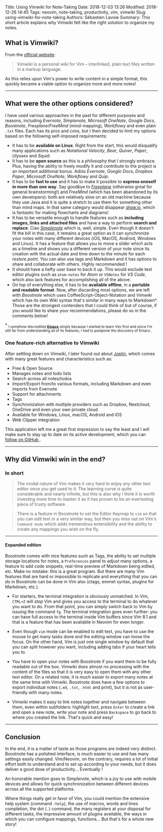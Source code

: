 Title: Using Vimwiki for Note-Taking
Date: 2018-12-03 13:26
Modified: 2018-12-26 14:45
Tags: neovim, note-taking, productivity, vim, vimwiki
Slug: using-vimwiki-for-note-taking
Authors: Sébastien Lavoie
Summary: This short article explains why Vimwiki felt like the right solution to organize my notes.

## What is Vimwiki?

From the [official website](https://vimwiki.github.io/):
> Vimwiki is a personal wiki for Vim – interlinked, plain text files written in a markup language.

As this relies upon Vim's power to write content in a simple format, this quickly became a viable option to organize more and more notes!

----

## What were the other options considered?

I have used various approaches in the past for different purposes and reasons, including *Evernote*, *Simplenote*, *Microsoft OneNote*, *Google Docs*, *Boostnote*, *Freeplane*/*FreeMind* (mind-mapping), *Workflowy* and even plain `.txt` files. Each has its pros and cons, but I then decided to limit my options based on the following self-imposed requirements:

- It has to be **available on Linux**. Right from the start, this would disqualify many applications such as *Notational Velocity*, *Bear*, *Quiver*, *Paper*, *Ulysses* and *Squid*.
- It has to be **open source** as this is a philosophy that I strongly embrace. Plus, having the ability to freely modify it and contribute to the project is an important additional bonus. Adiós *Evernote*, *Google Docs*, *Dropbox Paper*, *Microsoft OneNote*, *Workflowy* and *Quip*.
- It has to be **fast to use** and it has to make it possible to **express oneself in more than one way**. Say goodbye to *[Freeplane](https://www.freeplane.org)* (otherwise great for general brainstorming!) and *FreeMind* (which has been abandoned by its own developers): both are relatively slow on an old machine because they use Java and it is quite a stretch to use them for something other than mind maps. In that same category would disappear *[draw.io](https://www.draw.io/)*, which is fantastic for making flowcharts and diagrams!
- It has to be versatile enough to handle features such as **including images, links and attached files** and have a way to perform **search and replace**. Ciao *[Simplenote](https://simplenote.com/)* which is, well, simple. Even though it doesn't fit the bill in this case, it remains a great option as it can synchronize your notes with many different devices (iOS, MacOS, Android, Windows and Linux). It has a feature that allows you to move a slider which acts as a timeline and shows you a different version of your note since its creation with the actual date and time down to the minute for each *restore point*. You can also use tags and Markdown and it has options to share and collaborate with others. Highly recommended <i class="fas fa-grin-alt"></i>!
- It should have a hefty user base to back it up. This would exclude text editor plugins such as `atom-notes` for *Atom* or `VSNotes` for *VS Code*, which also lack features for accomplishing all of the above.
- On top of everything else, it has to be **available offline**, in a **portable and readable format**. Now, after discarding most options, we are left with *Boostnote* which uses CoffeeScript-Object-Notation and *Vimwiki* which has its own Wiki syntax that's similar in many ways to Markdown\*. Those are the strongest contenders that I could think of but of course, if you would like to share your recommendations, please do so in the comments below!

\* <sub>I somehow discredited **[Emacs](https://www.gnu.org/software/emacs)** simply because I started to learn Vim first and since I'm still far from understanding all of its features, I had to postpone the discovery of Emacs <i class="fas fa-grin-beam"></i>.</sub> 

### One feature-rich alternative to Vimwiki

After settling down on Vimwiki, I later found out about <a href="https://joplin.cozic.net">Joplin</a>, which comes with many great features and characteristics such as:

- Free & Open Source
- Manages notes and todo lists
- Search across all notes/todos
- Import/Export from/to various formats, including Markdown and even imports from Evernote
- Support for attachments
- Tags
- Synchronization with multiple providers such as Dropbox, Nextcloud, OneDrive and even your own private cloud
- Available for Windows, Linux, macOS, Android and iOS
- Web Clipper integration

This application left me a great first impression to say the least and I will make sure to stay up to date on its active development, which you can <a href="https://github.com/laurent22/joplin">follow on GitHub <i class="fab fa-github"></i></a>.

----

## Why did Vimwiki win in the end?

### In short
> The modal nature of Vim makes it very hard to enjoy any other text editor once you get used to it. The learning curve is quite considerable and nearly infinite, but this is also why I think it is worth investing more time to master it as it has proven to be an everlasting piece of trusty software <i class="fas fa-thumbs-up"></i>.

> There is a feature in Boostnote to set the Editor Keymap to `vim` so that you can edit text in a very similar way, but then you miss out on Vim's `Command mode` which adds tremendous extensibility and the ability to create any mappings you wish on the fly.

---

#### Expanded edition

Boostnote comes with nice features such as Tags, the ability to set multiple storage locations for notes, a `Preferences` panel to adjust many options, a feature to add code snippets, real-time preview of Markdown being edited, etc. Make no mistake: this is a great program. But there are many Vim features that are hard or impossible to replicate and everything that you can do in Boostnote can be done in Vim also (ctags, emmet syntax, plugins for Markdown, etc.).

- For starters, the terminal integration is obviously unmatched. In Vim, `CTRL+Z` will _stop_ Vim and gives you access to the terminal to do whatever you want to do. From that point, you can simply switch back to Vim by issuing the command `fg`. The terminal integration goes even further: you can have full access to the terminal inside Vim buffers since Vim 8.1 and that is a feature that has been available in Neovim for even longer.

- Even though `vim` mode can be enabled to edit text, you have to use the mouse to get many tasks done and the editing window can loose the focus. On the other hand, Vim is just one single window by default that you can split however you want, including adding tabs if your heart tells you to.

- You have to open your notes with Boostnote if you want them to be fully readable out of the box. Vimwiki does almost no processing with the content of the files so that it is very easy to open them with any other text editor. On a related note, it is much easier to export many notes at the same time with Vimwiki. Boostnote does have a few options to export individual notes (`.md`, `.txt`, `.html` and print), but it is not as user-friendly with many notes.

- Vimwiki makes it easy to link notes together and navigate between them, even within subfolders: highlight text, press `Enter` to create a link and open a new note, write your note and press `Backspace` to go back to where you created the link. That's quick and easy!

----

## Conclusion

In the end, it is a matter of taste as those programs are indeed very distinct. Boostnote has a polished interface, is much easier to use and has many settings easily changed. Vim/Neovim, on the contrary, requires a lot of initial effort both to understand and to set up according to your needs, but it does deliver a good dose of productivity... Eventually <i class="fas fa-laugh-beam"></i>!

An honorable mention goes to Simplenote, which is a joy to use with mobile devices and allows for quick synchronization between different devices across all the supported platforms.

Where things really get in favor of Vim, you could mention the extensive help system (command `:help`), the use of macros, words and lines completion, the dot (`.`) command, the many registers at your disposal for different tasks, the impressive amount of plugins available, the ways in which you can configure mappings, functions... But that's for a whole new story!
